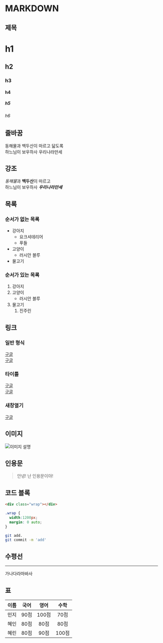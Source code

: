 # MARKDOWN
## 제목
# h1 
## h2
### h3
#### h4
##### h5  
###### h6

## 줄바꿈 
<!-- 스페이스 2번 -->
동해물과 백두산이 마르고 닯도록     
하느님이 보우하사 우리나라만세

## 강조
*동해물*과 **백두산**이 마르고  
하느님이 보우하사 **_우리나라만세_**  

## 목록

### 순서가 없는 목록
- 강아지
  - 요크셔테리어
  - 푸들
- 고양이
  - 러시안 블루
- 물고기

### 순서가 있는 목록
1. 강아지
1. 고양이
   - 러시안 블루
1. 물고기
   1. 진주린


## 링크
### 일반 형식
<a href="http://google.com">구글</a>  
[구글](http://google.com)

### 타이틀
<a href="http://google.com" title="구글로 이동">구글</a>  
[구글](http://google.com "구글로 이동")

### 새창열기
<a href="http://google.com" title="구글로 새창 열기" target="_blank">구글</a>  

## 이미지
![이미지 설명](https://imgnews.pstatic.net/image/413/2023/07/27/0000163484_001_20230727103601441.jpg?type=w647)

## 인용문

> 안녕! 난 인용문이야!

## 코드 블록
```html
<div class="wrap"></div>
```
```CSS
.wrap {
  width:1200px;
  margin: 0 auto;
}
```

```bash
git add.
git commit -m 'add'
```

## 수평선

---

가나다라마바사

## 표
| 이름 | 국어 | 영어 | 수학 |
| :----: | :----: | :----: | :----: |
| 민지 | 90점 | 100점 | 70점 | 
| 혜인 | 80점 | 80점 | 80점 |
| 혜린 | 80점 | 90점 | 100점 |
